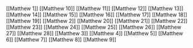 [[Matthew 1]]
[[Matthew 10]]
[[Matthew 11]]
[[Matthew 12]]
[[Matthew 13]]
[[Matthew 14]]
[[Matthew 15]]
[[Matthew 16]]
[[Matthew 17]]
[[Matthew 18]]
[[Matthew 19]]
[[Matthew 2]]
[[Matthew 20]]
[[Matthew 21]]
[[Matthew 22]]
[[Matthew 23]]
[[Matthew 24]]
[[Matthew 25]]
[[Matthew 26]]
[[Matthew 27]]
[[Matthew 28]]
[[Matthew 3]]
[[Matthew 4]]
[[Matthew 5]]
[[Matthew 6]]
[[Matthew 7]]
[[Matthew 8]]
[[Matthew 9]]

